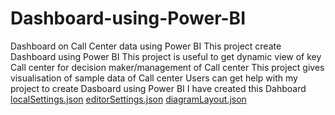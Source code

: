# Dashboard-using-Power-BI
Dashboard on Call Center data using Power BI
This project create Dashboard using Power BI
This project is useful to get dynamic view of key Call center for decision maker/management of Call center
This project gives visualisation of sample data of Call center
Users can get help with my project to create Dasboard using Power BI
I have created this Dahboard
[localSettings.json](https://github.com/Ugramohan/Dashboard-using-Power-BI/files/15184290/localSettings.json)
[editorSettings.json](https://github.com/Ugramohan/Dashboard-using-Power-BI/files/15184289/editorSettings.json)
[diagramLayout.json](https://github.com/Ugramohan/Dashboard-using-Power-BI/files/15184294/diagramLayout.json)
